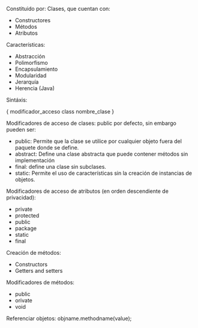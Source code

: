 Constituido por:
Clases, que cuentan con:
- Constructores
- Métodos
- Atributos

Características:
- Abstracción
- Polimorfismo
- Encapsulamiento
- Modularidad
- Jerarquía
- Herencia (Java)

Sintáxis:

{ modificador_acceso class nombre_clase }

Modificadores de acceso de clases: public por defecto, sin embargo pueden ser:
- public: Permite que la clase se utilice por cualquier objeto fuera del paquete donde se define.
- abstract: Define una clase abstracta que puede contener métodos sin implementación
- final: define una clase sin subclases.
- static: Permite el uso de características sin la creación de instancias de objetos.

Modificadores de acceso de atributos (en orden descendiente de privacidad): 
- private
- protected
- public
- package
- static
- final

Creación de métodos: 
- Constructors
- Getters and setters

Modificadores de métodos:
- public
- orivate
- void

Referenciar objetos:
objname.methodname(value);